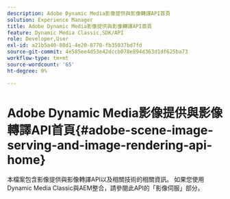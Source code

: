 ```yaml
---
description: Adobe Dynamic Media影像提供與影像轉譯API首頁
solution: Experience Manager
title: Adobe Dynamic Media影像提供與影像轉譯API首頁
feature: Dynamic Media Classic,SDK/API
role: Developer,User
exl-id: a21b5a40-88d1-4e20-8770-fb35037bd7fd
source-git-commit: 4e585ee4d53e42dccb078e894d363d1df625ba73
workflow-type: tm+mt
source-wordcount: '65'
ht-degree: 0%

---
```


# Adobe Dynamic Media影像提供與影像轉譯API首頁{#adobe-scene-image-serving-and-image-rendering-api-home}

本檔案包含影像提供與影像轉譯API以及相關技術的相關資訊。 如果您使用Dynamic Media Classic與AEM整合，請參閱此API的「影像伺服」部分。
